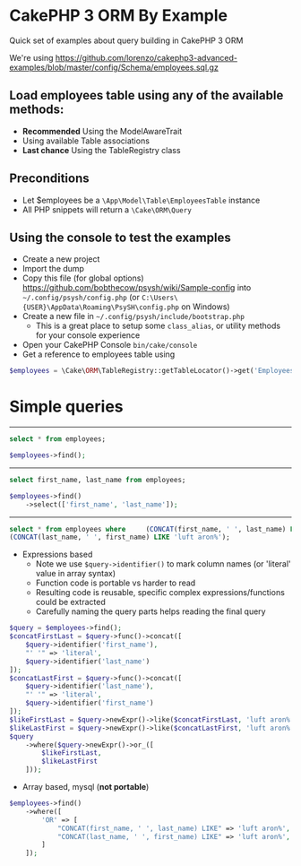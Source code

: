 # CakePHP 3 ORM By Example

Quick set of examples about query building in CakePHP 3 ORM

We're using https://github.com/lorenzo/cakephp3-advanced-examples/blob/master/config/Schema/employees.sql.gz

## Load employees table using any of the available methods:

- **Recommended** Using the ModelAwareTrait
- Using available Table associations
- **Last chance** Using the TableRegistry class

## Preconditions

- Let $employees be a `\App\Model\Table\EmployeesTable` instance
- All PHP snippets will return a `\Cake\ORM\Query`

## Using the console to test the examples

- Create a new project
- Import the dump
- Copy this file (for global options) https://github.com/bobthecow/psysh/wiki/Sample-config into `~/.config/psysh/config.php` (or `C:\Users\{USER}\AppData\Roaming\PsySH\config.php` on Windows)
- Create a new file in `~/.config/psysh/include/bootstrap.php`
  - This is a great place to setup some `class_alias`, or utility methods for your console experience
- Open your CakePHP Console `bin/cake/console`
- Get a reference to employees table using

```php
$employees = \Cake\ORM\TableRegistry::getTableLocator()->get('Employees');
```

# Simple queries

---

```sql
select * from employees;
```

```php
$employees->find();
```

---

```sql
select first_name, last_name from employees;
```

```php
$employees->find()
    ->select(['first_name', 'last_name']);
```

---

```sql
select * from employees where     (CONCAT(first_name, ' ', last_name) LIKE 'luft aron%') OR
(CONCAT(last_name, ' ', first_name) LIKE 'luft aron%');
```

- Expressions based
  - Note we use `$query->identifier()` to mark column names (or 'literal' value in array syntax)
  - Function code is portable vs harder to read
  - Resulting code is reusable, specific complex expressions/functions could be extracted
  - Carefully naming the query parts helps reading the final query

```php
$query = $employees->find();
$concatFirstLast = $query->func()->concat([
    $query->identifier('first_name'),
    "' '" => 'literal',
    $query->identifier('last_name')
]);
$concatLastFirst = $query->func()->concat([
    $query->identifier('last_name'),
    "' '" => 'literal',
    $query->identifier('first_name')
]);
$likeFirstLast = $query->newExpr()->like($concatFirstLast, 'luft aron%');
$likeLastFirst = $query->newExpr()->like($concatLastFirst, 'luft aron%');
$query
    ->where($query->newExpr()->or_([
        $likeFirstLast,
        $likeLastFirst
    ]));
```

- Array based, mysql (**not portable**)

```php
$employees->find()
    ->where([
        'OR' => [
            "CONCAT(first_name, ' ', last_name) LIKE" => 'luft aron%',
            "CONCAT(last_name, ' ', first_name) LIKE" => 'luft aron%',
        ]
    ]);
```


